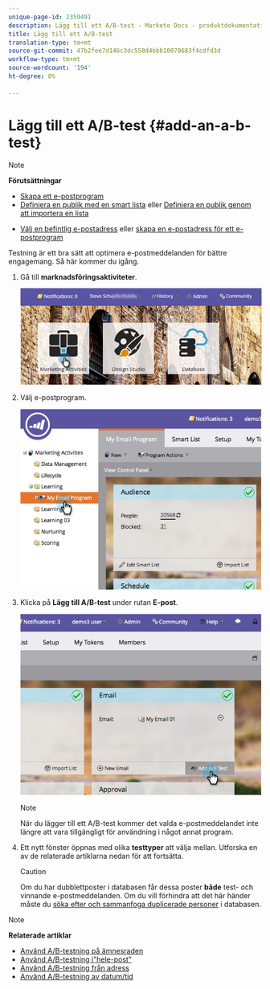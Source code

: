 ```yaml
---
unique-page-id: 2359491
description: Lägg till ett A/B-test - Marketo Docs - produktdokumentation
title: Lägg till ett A/B-test
translation-type: tm+mt
source-git-commit: 47b2fee7d146c3dc558d4bbb10070683f4cdfd3d
workflow-type: tm+mt
source-wordcount: '194'
ht-degree: 0%

---
```



# Lägg till ett A/B-test {#add-an-a-b-test}

>[!NOTE]
>
>**Förutsättningar**
>
>* [Skapa ett e-postprogram](../../../../../product-docs/email-marketing/email-programs/creating-an-email-program/create-an-email-program.md)
>* [Definiera en publik med en smart lista](../../../../../product-docs/email-marketing/email-programs/managing-people-in-email-programs/define-an-audience-with-a-smart-list.md) eller [Definiera en publik genom att importera en lista](../../../../../product-docs/email-marketing/email-programs/managing-people-in-email-programs/define-an-audience-by-importing-a-list.md)

   >
   >
* [Välj en befintlig e-postadress](../../../../../product-docs/email-marketing/email-programs/email-program-actions/choose-an-existing-email.md) eller [skapa en e-postadress för ett e-postprogram](../../../../../product-docs/email-marketing/email-programs/email-program-actions/create-an-email-for-an-email-program.md)

>



Testning är ett bra sätt att optimera e-postmeddelanden för bättre engagemang. Så här kommer du igång.

1. Gå till **marknadsföringsaktiviteter**.

   ![](assets/login-marketing-activities.png)

1. Välj e-postprogram.

   ![](assets/selectemailprogram.jpg)

1. Klicka på **Lägg till A/B-test** under rutan **E-post**.

   ![](assets/image2014-9-12-14-3a39-3a29.png)

   >[!NOTE]
   >
   >När du lägger till ett A/B-test kommer det valda e-postmeddelandet inte längre att vara tillgängligt för användning i något annat program.

1. Ett nytt fönster öppnas med olika **testtyper** att välja mellan. Utforska en av de relaterade artiklarna nedan för att fortsätta.

   >[!CAUTION]
   >
   >Om du har dubblettposter i databasen får dessa poster **både** test- och vinnande e-postmeddelanden. Om du vill förhindra att det här händer måste du [söka efter och sammanfoga duplicerade personer](http://docs.marketo.com/x/G4EI) i databasen.

>[!NOTE]
>
>**Relaterade artiklar**
>
>* [Använd A/B-testning på ämnesraden](use-subject-line-a-b-testing.md)
>* [Använd A/B-testning i&quot;hele-post&quot;](use-whole-email-a-b-testing.md)
>* [Använd A/B-testning från adress](use-from-address-a-b-testing.md)
>* [Använd A/B-testning av datum/tid](use-date-time-a-b-testing.md)

>



